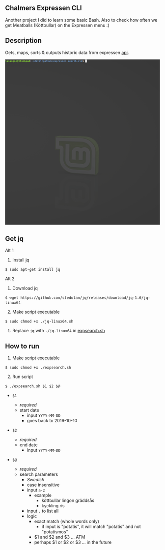 ## Chalmers Expressen CLI
Another project I did to learn some basic Bash. Also to check how often we get Meatballs (Köttbullar) on the Expressen menu :)

## Description
Gets, maps, sorts & outputs historic data from expressen [api](https://chalmerskonferens.se/en/api/).

<img src="expsearch-GIF.gif" width="640">

## Get jq
Alt 1
1. Install jq
```
$ sudo apt-get install jq
```

Alt 2
1. Download jq
```
$ wget https://github.com/stedolan/jq/releases/download/jq-1.6/jq-linux64
```
2. Make script executable
```
$ sudo chmod +x ./jq-linux64.sh 
```
1. Replace `jq` with `./jq-linux64` in [expsearch.sh](expsearch.sh)


## How to run
1. Make script executable
```
$ sudo chmod +x ./expsearch.sh 
```

2. Run script

```
$ ./expsearch.sh $1 $2 $@
```
- `$1` 
  -  *required*
  -  start date
     -  input `YYYY-MM-DD`
     -  goes back to 2016-10-10

- `$2`
  -  *required*
  -  end date
     -  input `YYYY-MM-DD`

- `$@`
  -  *required*
  -  search parameters
     -  *Swedish*
     -  case insensitive
     -  input `a-z`
        -  example
              -  köttbullar lingon gräddsås
              -  kyckling ris
     -  input `.` to list all
     -  logic
        -  exact match (whole words only)
           -  if input is "potatis", it will match "potatis" and not "potatismos"
        -  $1 and $2 and $3 ... ATM
        -  perhaps $1 or $2 or $3 ... in the future